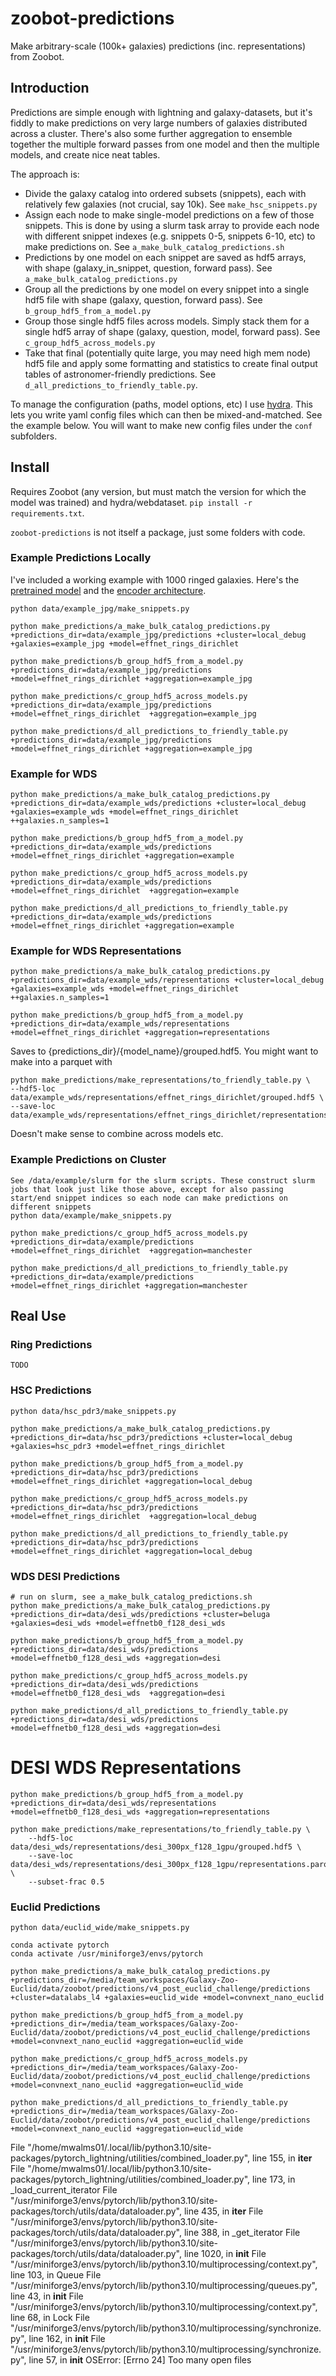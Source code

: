 # zoobot-predictions
Make arbitrary-scale (100k+ galaxies) predictions (inc. representations) from Zoobot.

## Introduction

Predictions are simple enough with lightning and galaxy-datasets, but it's fiddly to make predictions on very large numbers of galaxies distributed across a cluster. There's also some further aggregation to ensemble together the multiple forward passes from one model and then the multiple models, and create nice neat tables.

The approach is:

- Divide the galaxy catalog into ordered subsets (snippets), each with relatively few galaxies (not crucial, say 10k). See `make_hsc_snippets.py`
- Assign each node to make single-model predictions on a few of those snippets. This is done by using a slurm task array to provide each node with different snippet indexes (e.g. snippets 0-5, snippets 6-10, etc) to make predictions on.  See `a_make_bulk_catalog_predictions.sh`
- Predictions by one model on each snippet are saved as hdf5 arrays, with shape (galaxy_in_snippet, question, forward pass). See `a_make_bulk_catalog_predictions.py`
- Group all the predictions by one model on every snippet into a single hdf5 file with shape (galaxy, question, forward pass). See `b_group_hdf5_from_a_model.py`
- Group those single hdf5 files across models. Simply stack them for a single hdf5 array of shape (galaxy, question, model, forward pass). See `c_group_hdf5_across_models.py`
- Take that final (potentially quite large, you may need high mem node) hdf5 file and apply some formatting and statistics to create final output tables of astronomer-friendly predictions. See `d_all_predictions_to_friendly_table.py`.

To manage the configuration (paths, model options, etc) I use [hydra](https://hydra.cc/docs/intro/). This lets you write yaml config files which can then be mixed-and-matched. See the example below. You will want to make new config files under the `conf` subfolders.

## Install

Requires Zoobot (any version, but must match the version for which the model was trained) and hydra/webdataset. `pip install -r requirements.txt`.

`zoobot-predictions` is not itself a package, just some folders with code.

### Example Predictions Locally

I've included a working example with 1000 ringed galaxies. Here's the [pretrained model](https://dl.dropboxusercontent.com/s/epam7u354zzx62n/binary_ring_resnet_greyscale.ckpt?dl=0) and the [encoder architecture](https://dl.dropboxusercontent.com/s/hvyfw6avwhep4qqpg4wwg/resnet50_greyscale_224px.ckpt?rlkey=hconeglfnsxt73ot2gq8xg6p3&dl=0).

    python data/example_jpg/make_snippets.py 

    python make_predictions/a_make_bulk_catalog_predictions.py +predictions_dir=data/example_jpg/predictions +cluster=local_debug +galaxies=example_jpg +model=effnet_rings_dirichlet

    python make_predictions/b_group_hdf5_from_a_model.py +predictions_dir=data/example_jpg/predictions +model=effnet_rings_dirichlet +aggregation=example_jpg

    python make_predictions/c_group_hdf5_across_models.py +predictions_dir=data/example_jpg/predictions +model=effnet_rings_dirichlet  +aggregation=example_jpg

    python make_predictions/d_all_predictions_to_friendly_table.py +predictions_dir=data/example_jpg/predictions +model=effnet_rings_dirichlet +aggregation=example_jpg

### Example for WDS

    python make_predictions/a_make_bulk_catalog_predictions.py +predictions_dir=data/example_wds/predictions +cluster=local_debug +galaxies=example_wds +model=effnet_rings_dirichlet  ++galaxies.n_samples=1

    python make_predictions/b_group_hdf5_from_a_model.py +predictions_dir=data/example_wds/predictions +model=effnet_rings_dirichlet +aggregation=example

    python make_predictions/c_group_hdf5_across_models.py +predictions_dir=data/example_wds/predictions +model=effnet_rings_dirichlet  +aggregation=example

    python make_predictions/d_all_predictions_to_friendly_table.py +predictions_dir=data/example_wds/predictions +model=effnet_rings_dirichlet +aggregation=example

### Example for WDS Representations

    python make_predictions/a_make_bulk_catalog_predictions.py +predictions_dir=data/example_wds/representations +cluster=local_debug +galaxies=example_wds +model=effnet_rings_dirichlet ++galaxies.n_samples=1

    python make_predictions/b_group_hdf5_from_a_model.py +predictions_dir=data/example_wds/representations +model=effnet_rings_dirichlet +aggregation=representations

Saves to {predictions_dir}/{model_name}/grouped.hdf5. You might want to make into a parquet with

    python make_predictions/make_representations/to_friendly_table.py \
    --hdf5-loc data/example_wds/representations/effnet_rings_dirichlet/grouped.hdf5 \
    --save-loc data/example_wds/representations/effnet_rings_dirichlet/representations.parquet

Doesn't make sense to combine across models etc.

### Example Predictions on Cluster

    See /data/example/slurm for the slurm scripts. These construct slurm jobs that look just like those above, except for also passing start/end snippet indices so each node can make predictions on different snippets
    python data/example/make_snippets.py 
    
    python make_predictions/c_group_hdf5_across_models.py +predictions_dir=data/example/predictions +model=effnet_rings_dirichlet  +aggregation=manchester

    python make_predictions/d_all_predictions_to_friendly_table.py +predictions_dir=data/example/predictions +model=effnet_rings_dirichlet +aggregation=manchester

## Real Use

### Ring Predictions

    TODO

### HSC Predictions

    python data/hsc_pdr3/make_snippets.py 

    python make_predictions/a_make_bulk_catalog_predictions.py +predictions_dir=data/hsc_pdr3/predictions +cluster=local_debug +galaxies=hsc_pdr3 +model=effnet_rings_dirichlet

    python make_predictions/b_group_hdf5_from_a_model.py +predictions_dir=data/hsc_pdr3/predictions +model=effnet_rings_dirichlet +aggregation=local_debug

    python make_predictions/c_group_hdf5_across_models.py +predictions_dir=data/hsc_pdr3/predictions +model=effnet_rings_dirichlet  +aggregation=local_debug

    python make_predictions/d_all_predictions_to_friendly_table.py +predictions_dir=data/hsc_pdr3/predictions +model=effnet_rings_dirichlet +aggregation=local_debug


### WDS DESI Predictions

    # run on slurm, see a_make_bulk_catalog_predictions.sh
    python make_predictions/a_make_bulk_catalog_predictions.py +predictions_dir=data/desi_wds/predictions +cluster=beluga +galaxies=desi_wds +model=effnetb0_f128_desi_wds

    python make_predictions/b_group_hdf5_from_a_model.py +predictions_dir=data/desi_wds/predictions +model=effnetb0_f128_desi_wds +aggregation=desi

    python make_predictions/c_group_hdf5_across_models.py +predictions_dir=data/desi_wds/predictions +model=effnetb0_f128_desi_wds  +aggregation=desi

    python make_predictions/d_all_predictions_to_friendly_table.py +predictions_dir=data/desi_wds/predictions +model=effnetb0_f128_desi_wds +aggregation=desi


# DESI WDS Representations

    python make_predictions/b_group_hdf5_from_a_model.py +predictions_dir=data/desi_wds/representations +model=effnetb0_f128_desi_wds +aggregation=representations

    python make_predictions/make_representations/to_friendly_table.py \
        --hdf5-loc data/desi_wds/representations/desi_300px_f128_1gpu/grouped.hdf5 \
        --save-loc data/desi_wds/representations/desi_300px_f128_1gpu/representations.parquet \
        --subset-frac 0.5

### Euclid Predictions

    python data/euclid_wide/make_snippets.py 

    conda activate pytorch
    conda activate /usr/miniforge3/envs/pytorch

    python make_predictions/a_make_bulk_catalog_predictions.py +predictions_dir=/media/team_workspaces/Galaxy-Zoo-Euclid/data/zoobot/predictions/v4_post_euclid_challenge/predictions +cluster=datalabs_l4 +galaxies=euclid_wide +model=convnext_nano_euclid

    python make_predictions/b_group_hdf5_from_a_model.py +predictions_dir=/media/team_workspaces/Galaxy-Zoo-Euclid/data/zoobot/predictions/v4_post_euclid_challenge/predictions +model=convnext_nano_euclid +aggregation=euclid_wide

    python make_predictions/c_group_hdf5_across_models.py +predictions_dir=/media/team_workspaces/Galaxy-Zoo-Euclid/data/zoobot/predictions/v4_post_euclid_challenge/predictions +model=convnext_nano_euclid +aggregation=euclid_wide

    python make_predictions/d_all_predictions_to_friendly_table.py +predictions_dir=/media/team_workspaces/Galaxy-Zoo-Euclid/data/zoobot/predictions/v4_post_euclid_challenge/predictions +model=convnext_nano_euclid +aggregation=euclid_wide


  File "/home/mwalms01/.local/lib/python3.10/site-packages/pytorch_lightning/utilities/combined_loader.py", line 155, in __iter__
  File "/home/mwalms01/.local/lib/python3.10/site-packages/pytorch_lightning/utilities/combined_loader.py", line 173, in _load_current_iterator
  File "/usr/miniforge3/envs/pytorch/lib/python3.10/site-packages/torch/utils/data/dataloader.py", line 435, in __iter__
  File "/usr/miniforge3/envs/pytorch/lib/python3.10/site-packages/torch/utils/data/dataloader.py", line 388, in _get_iterator
  File "/usr/miniforge3/envs/pytorch/lib/python3.10/site-packages/torch/utils/data/dataloader.py", line 1020, in __init__
  File "/usr/miniforge3/envs/pytorch/lib/python3.10/multiprocessing/context.py", line 103, in Queue
  File "/usr/miniforge3/envs/pytorch/lib/python3.10/multiprocessing/queues.py", line 43, in __init__
  File "/usr/miniforge3/envs/pytorch/lib/python3.10/multiprocessing/context.py", line 68, in Lock
  File "/usr/miniforge3/envs/pytorch/lib/python3.10/multiprocessing/synchronize.py", line 162, in __init__
  File "/usr/miniforge3/envs/pytorch/lib/python3.10/multiprocessing/synchronize.py", line 57, in __init__
OSError: [Errno 24] Too many open files